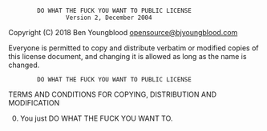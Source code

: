             DO WHAT THE FUCK YOU WANT TO PUBLIC LICENSE
                    Version 2, December 2004

 Copyright (C) 2018 Ben Youngblood <opensource@bjyoungblood.com>

 Everyone is permitted to copy and distribute verbatim or modified
 copies of this license document, and changing it is allowed as long
 as the name is changed.

            DO WHAT THE FUCK YOU WANT TO PUBLIC LICENSE
   TERMS AND CONDITIONS FOR COPYING, DISTRIBUTION AND MODIFICATION

  0. You just DO WHAT THE FUCK YOU WANT TO.
